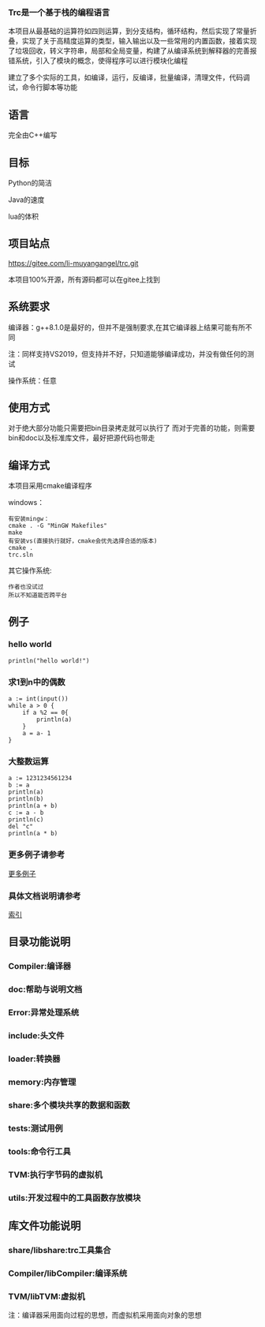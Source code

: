 ### Trc是一个基于栈的编程语言

本项目从最基础的运算符如四则运算，到分支结构，循环结构，然后实现了常量折叠，实现了关于高精度运算的类型，输入输出以及一些常用的内置函数，接着实现了垃圾回收，转义字符串，局部和全局变量，构建了从编译系统到解释器的完善报错系统，引入了模块的概念，使得程序可以进行模块化编程

建立了多个实际的工具，如编译，运行，反编译，批量编译，清理文件，代码调试，命令行脚本等功能

## 语言
完全由C++编写

## 目标

Python的简洁

Java的速度

lua的体积

## 项目站点
https://gitee.com/li-muyangangel/trc.git

本项目100%开源，所有源码都可以在gitee上找到

## 系统要求
编译器：g++8.1.0是最好的，但并不是强制要求,在其它编译器上结果可能有所不同

注：同样支持VS2019，但支持并不好，只知道能够编译成功，并没有做任何的测试

操作系统：任意

## 使用方式
对于绝大部分功能只需要把bin目录拷走就可以执行了
而对于完善的功能，则需要bin和doc以及标准库文件，最好把源代码也带走

## 编译方式
本项目采用cmake编译程序

windows：

    有安装mingw：
    cmake . -G "MinGW Makefiles"
    make
    有安装vs(直接执行就好，cmake会优先选择合适的版本)
    cmake .
    trc.sln
其它操作系统:

    作者也没试过
    所以不知道能否跨平台

## 例子

### hello world
```
println("hello world!")
```

### 求1到n中的偶数
```
a := int(input())
while a > 0 {
    if a %2 == 0{
        println(a)
    }
    a = a- 1
}
```
### 大整数运算
```
a := 1231234561234
b := a
println(a)
println(b)
println(a + b)
c := a - b
println(c)
del "c"
println(a * b)
```
### 更多例子请参考
[更多例子](tests)

### 具体文档说明请参考
[索引](INDEX.txt)

## 目录功能说明
### Compiler:编译器
### doc:帮助与说明文档
### Error:异常处理系统
### include:头文件
### loader:转换器
### memory:内存管理
### share:多个模块共享的数据和函数
### tests:测试用例
### tools:命令行工具
### TVM:执行字节码的虚拟机
### utils:开发过程中的工具函数存放模块

## 库文件功能说明
### share/libshare:trc工具集合
### Compiler/libCompiler:编译系统
### TVM/libTVM:虚拟机

注：编译器采用面向过程的思想，而虚拟机采用面向对象的思想
